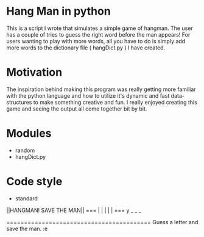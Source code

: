 # Hang Man in python
This is a script I wrote that simulates a simple game of hangman. The user has a couple of tries to guess the right word before the man appears! For users wanting to play with more words, all you have to do is simply add more words to the dictionary file ( hangDict.py ) I have created. 

# Motivation
The inspiration behind making this program was really getting more familiar with the python language and how to utilize it's dynamic and fast data-structures to make something creative and fun. I really enjoyed creating this game and seeing the output all come together bit by bit.  


# Modules
- random
- hangDict.py

# Code style
- standard


||HANGMAN! SAVE THE MAN||
                                        ===
                                        | |
                                        |
                                        |
                                        |
                                       ===
y _ _ _  

=========================================
Guess a letter and save the man. :e
